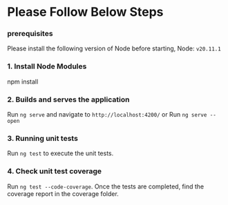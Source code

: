 # Please Follow Below Steps

### prerequisites
Please install the following version of Node before starting,
Node: `v20.11.1`

### 1. Install Node Modules
npm install

### 2. Builds and serves the application
Run `ng serve` and navigate to `http://localhost:4200/`
or
Run `ng serve --open` 

### 3. Running unit tests
Run `ng test` to execute the unit tests.

### 4. Check unit test coverage
Run `ng test --code-coverage`.
Once the tests are completed, find the coverage report in the coverage folder.

